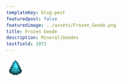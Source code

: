 ```yaml
---
templateKey: blog-post
featuredpost: false
featuredimage: ../assets/Frozen_Geode.png
title: Frozen Geode
description: Mineral|Geodes
testfield: 1072
---
```

![Frozen Geode](../assets/Frozen_Geode.png)